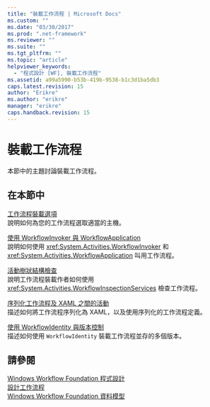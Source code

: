 ```yaml
---
title: "裝載工作流程 | Microsoft Docs"
ms.custom: ""
ms.date: "03/30/2017"
ms.prod: ".net-framework"
ms.reviewer: ""
ms.suite: ""
ms.tgt_pltfrm: ""
ms.topic: "article"
helpviewer_keywords: 
  - "程式設計 [WF], 裝載工作流程"
ms.assetid: a99a5990-b53b-419b-9538-b1c3d1ba5db3
caps.latest.revision: 15
author: "Erikre"
ms.author: "erikre"
manager: "erikre"
caps.handback.revision: 15
---
```

# 裝載工作流程
本節中的主題討論裝載工作流程。  
  
## 在本節中  
 [工作流程裝載選項](../../../docs/framework/windows-workflow-foundation//workflow-hosting-options.md)  
 說明如何為您的工作流程選取適當的主機。  
  
 [使用 WorkflowInvoker 與 WorkflowApplication](../../../docs/framework/windows-workflow-foundation//using-workflowinvoker-and-workflowapplication.md)  
 說明如何使用 <xref:System.Activities.WorkflowInvoker> 和 <xref:System.Activities.WorkflowApplication> 叫用工作流程。  
  
 [活動樹狀結構檢查](../../../docs/framework/windows-workflow-foundation//activity-tree-inspection.md)  
 說明工作流程裝載作者如何使用 <xref:System.Activities.WorkflowInspectionServices> 檢查工作流程。  
  
 [序列化工作流程及 XAML 之間的活動 ](../../../docs/framework/windows-workflow-foundation//serializing-workflows-and-activities-to-and-from-xaml.md)  
 描述如何將工作流程序列化為 XAML，以及使用序列化的工作流程定義。  
  
 [使用 WorkflowIdentity 與版本控制](../../../docs/framework/windows-workflow-foundation//using-workflowidentity-and-versioning.md)  
 描述如何使用 `WorkflowIdentity` 裝載工作流程並存的多個版本。  
  
## 請參閱  
 [Windows Workflow Foundation 程式設計](../../../docs/framework/windows-workflow-foundation//programming.md)   
 [設計工作流程](../../../docs/framework/windows-workflow-foundation//designing-workflows.md)   
 [Windows Workflow Foundation 資料模型](../../../docs/framework/windows-workflow-foundation//data-model.md)